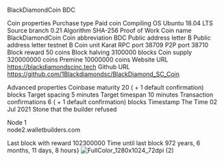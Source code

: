 BlackDiamondCoin
BDC

Coin properties
Purchase type	Paid coin
Compiling OS	Ubuntu 18.04 LTS
Source branch	0.21
Algorithm	SHA-256 Proof of Work
Coin name	BlackDiamondCoin
Coin abbreviation	BDC
Public address letter	B
Public address letter testnet	B
Coin unit	Karat
RPC port	38709
P2P port	38710
Block reward	50 coins
Block halving	3100000 blocks
Coin supply	320000000 coins
Premine	10000000 coins
Website URL	https://blackdiamondscinc.tech
Github URL	https://github.com/1Blackdiamondsc/BlackDiamond_SC_Coin

Advanced properties
Coinbase maturity	20 ( + 1 default confirmation) blocks
Target spacing	5 minutes
Target timespan	10 minutes
Transaction confirmations	6 ( + 1 default confirmation) blocks
Timestamp	The Time 02 Jul 2021 Stone that the builder refused

Node 1	
node2.walletbuilders.com

Last block with reward	102300000
Time until last block	972 years, 6 months, 11 days, 8 hours}
![FullColor_1280x1024_72dpi (2)](https://user-images.githubusercontent.com/73549208/124374627-f2052680-dc6a-11eb-92dd-d3097e4ef595.png)
